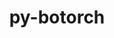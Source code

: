 ---
title: "py-botorch"
layout: cache
categories: [package, develop]
meta: {"compilers": ["none"], "num_specs": 65, "num_specs_by_stack": {"ml-darwin-aarch64-mps": 15, "ml-linux-aarch64-cpu": 12, "ml-linux-aarch64-cuda": 13, "ml-linux-x86_64-cpu": 13, "ml-linux-x86_64-cuda": 12, "root": 65}, "oss": ["sequoia", "ubuntu24.04"], "platforms": ["darwin", "linux"], "stacks": ["ml-darwin-aarch64-mps", "ml-linux-aarch64-cpu", "ml-linux-aarch64-cuda", "ml-linux-x86_64-cpu", "ml-linux-x86_64-cuda", "root"], "targets": ["aarch64", "x86_64_v3"], "versions": ["0.8.4"]}
spec_details: [{"compiler": "none", "hash": "35bqk4dxvc5ym7oxjuis46wstzesmf6s", "os": "ubuntu24.04", "platform": "linux", "size": "-", "stacks": ["ml-linux-x86_64-cpu", "root"], "target": "x86_64_v3", "variants": ["build_system=python_pip"], "versions": ["0.8.4"]}, {"compiler": "none", "hash": "3ayoqml67jkdjqirunsvuonq6tpstnjr", "os": "ubuntu24.04", "platform": "linux", "size": "-", "stacks": ["ml-linux-aarch64-cuda", "root"], "target": "aarch64", "variants": ["build_system=python_pip"], "versions": ["0.8.4"]}, {"compiler": "none", "hash": "3orvypymm66gh45h2qhw6ngxgk4mkkr2", "os": "ubuntu24.04", "platform": "linux", "size": "-", "stacks": ["ml-linux-aarch64-cuda", "root"], "target": "aarch64", "variants": ["build_system=python_pip"], "versions": ["0.8.4"]}, {"compiler": "none", "hash": "3ybnt4w3xnttksoerfpoenkfe62ntbvt", "os": "sequoia", "platform": "darwin", "size": "-", "stacks": ["ml-darwin-aarch64-mps", "root"], "target": "aarch64", "variants": ["build_system=python_pip"], "versions": ["0.8.4"]}, {"compiler": "none", "hash": "3zdl5mq5b2o665ndybsxwahvlos2bylq", "os": "sequoia", "platform": "darwin", "size": "-", "stacks": ["ml-darwin-aarch64-mps", "root"], "target": "aarch64", "variants": ["build_system=python_pip"], "versions": ["0.8.4"]}, {"compiler": "none", "hash": "4el37y6nns7scqk4tsa72ljcwzoiyunr", "os": "ubuntu24.04", "platform": "linux", "size": "-", "stacks": ["ml-linux-aarch64-cpu", "root"], "target": "aarch64", "variants": ["build_system=python_pip"], "versions": ["0.8.4"]}, {"compiler": "none", "hash": "4gi447oc4vwbg4wzquw3obcgfj2biava", "os": "ubuntu24.04", "platform": "linux", "size": "-", "stacks": ["ml-linux-x86_64-cpu", "root"], "target": "x86_64_v3", "variants": ["build_system=python_pip"], "versions": ["0.8.4"]}, {"compiler": "none", "hash": "4zmcemiby5j7y53ad73qlpzdtpir4ces", "os": "ubuntu24.04", "platform": "linux", "size": "-", "stacks": ["ml-linux-aarch64-cpu", "root"], "target": "aarch64", "variants": ["build_system=python_pip"], "versions": ["0.8.4"]}, {"compiler": "none", "hash": "5ju4bse2zfftu6ia3puowpmp3m5x6vjz", "os": "ubuntu24.04", "platform": "linux", "size": "-", "stacks": ["ml-linux-aarch64-cpu", "root"], "target": "aarch64", "variants": ["build_system=python_pip"], "versions": ["0.8.4"]}, {"compiler": "none", "hash": "5p7k23dm5gnmkcswfx4dc2mverh4w73q", "os": "ubuntu24.04", "platform": "linux", "size": "-", "stacks": ["ml-linux-aarch64-cuda", "root"], "target": "aarch64", "variants": ["build_system=python_pip"], "versions": ["0.8.4"]}, {"compiler": "none", "hash": "664qxgcalqbbijqo235ox4gwgtpoioim", "os": "ubuntu24.04", "platform": "linux", "size": "-", "stacks": ["ml-linux-aarch64-cpu", "root"], "target": "aarch64", "variants": ["build_system=python_pip"], "versions": ["0.8.4"]}, {"compiler": "none", "hash": "6zlvft4dfyujs5hhkzslzmki4isnmhss", "os": "ubuntu24.04", "platform": "linux", "size": "-", "stacks": ["ml-linux-aarch64-cuda", "root"], "target": "aarch64", "variants": ["build_system=python_pip"], "versions": ["0.8.4"]}, {"compiler": "none", "hash": "7h32uejzsuu2tkxfyr7eojcnsojh4vlt", "os": "ubuntu24.04", "platform": "linux", "size": "-", "stacks": ["ml-linux-x86_64-cuda", "root"], "target": "x86_64_v3", "variants": ["build_system=python_pip"], "versions": ["0.8.4"]}, {"compiler": "none", "hash": "7h7t2epxq2dvcxa27a273uz4xne32jkm", "os": "ubuntu24.04", "platform": "linux", "size": "-", "stacks": ["ml-linux-aarch64-cpu", "root"], "target": "aarch64", "variants": ["build_system=python_pip"], "versions": ["0.8.4"]}, {"compiler": "none", "hash": "abx4m3q7pqzvvbg53duftmlba4e2gith", "os": "ubuntu24.04", "platform": "linux", "size": "-", "stacks": ["ml-linux-x86_64-cpu", "root"], "target": "x86_64_v3", "variants": ["build_system=python_pip"], "versions": ["0.8.4"]}, {"compiler": "none", "hash": "aqvbh65vc4qjeh7wohy22gy5otbm6oxc", "os": "ubuntu24.04", "platform": "linux", "size": "-", "stacks": ["ml-linux-x86_64-cpu", "root"], "target": "x86_64_v3", "variants": ["build_system=python_pip"], "versions": ["0.8.4"]}, {"compiler": "none", "hash": "b5zekjtqkenpsjsqugepuwxyib46j53k", "os": "sequoia", "platform": "darwin", "size": "-", "stacks": ["ml-darwin-aarch64-mps", "root"], "target": "aarch64", "variants": ["build_system=python_pip"], "versions": ["0.8.4"]}, {"compiler": "none", "hash": "ch6u4pabtvf2aauzz2dyv4qyefmixmwm", "os": "sequoia", "platform": "darwin", "size": "-", "stacks": ["ml-darwin-aarch64-mps", "root"], "target": "aarch64", "variants": ["build_system=python_pip"], "versions": ["0.8.4"]}, {"compiler": "none", "hash": "chgcrlt7ru7p6mhqdxodhx2ne22f6nei", "os": "ubuntu24.04", "platform": "linux", "size": "-", "stacks": ["ml-linux-aarch64-cpu", "root"], "target": "aarch64", "variants": ["build_system=python_pip"], "versions": ["0.8.4"]}, {"compiler": "none", "hash": "chl2z2wnu776gkqohko3axosaxyg7qnq", "os": "ubuntu24.04", "platform": "linux", "size": "-", "stacks": ["ml-linux-x86_64-cuda", "root"], "target": "x86_64_v3", "variants": ["build_system=python_pip"], "versions": ["0.8.4"]}, {"compiler": "none", "hash": "cseft36uwlsercrkih7b3bz7nmok3w64", "os": "sequoia", "platform": "darwin", "size": "-", "stacks": ["ml-darwin-aarch64-mps", "root"], "target": "aarch64", "variants": ["build_system=python_pip"], "versions": ["0.8.4"]}, {"compiler": "none", "hash": "cxa4e75trembne3wbl6i3wenl77mp7ky", "os": "ubuntu24.04", "platform": "linux", "size": "-", "stacks": ["ml-linux-aarch64-cuda", "root"], "target": "aarch64", "variants": ["build_system=python_pip"], "versions": ["0.8.4"]}, {"compiler": "none", "hash": "dds2rqtqwjs3pwwtwihmedjrj4cfsgtt", "os": "ubuntu24.04", "platform": "linux", "size": "-", "stacks": ["ml-linux-x86_64-cpu", "root"], "target": "x86_64_v3", "variants": ["build_system=python_pip"], "versions": ["0.8.4"]}, {"compiler": "none", "hash": "dn4co2sew26helfgbxoqwb6cdvpqlhm2", "os": "ubuntu24.04", "platform": "linux", "size": "-", "stacks": ["ml-linux-aarch64-cuda", "root"], "target": "aarch64", "variants": ["build_system=python_pip"], "versions": ["0.8.4"]}, {"compiler": "none", "hash": "duts6to666gorejgj7bqgwnjcnlhxqag", "os": "ubuntu24.04", "platform": "linux", "size": "-", "stacks": ["ml-linux-x86_64-cuda", "root"], "target": "x86_64_v3", "variants": ["build_system=python_pip"], "versions": ["0.8.4"]}, {"compiler": "none", "hash": "eepa5cermrewyek7x3yqpungobqpw6ig", "os": "ubuntu24.04", "platform": "linux", "size": "-", "stacks": ["ml-linux-x86_64-cpu", "root"], "target": "x86_64_v3", "variants": ["build_system=python_pip"], "versions": ["0.8.4"]}, {"compiler": "none", "hash": "egghhqhuakpddc3cygqjxmmkjupw4bfl", "os": "ubuntu24.04", "platform": "linux", "size": "-", "stacks": ["ml-linux-x86_64-cuda", "root"], "target": "x86_64_v3", "variants": ["build_system=python_pip"], "versions": ["0.8.4"]}, {"compiler": "none", "hash": "fakozrvnjzeurgom3gjholtbmgtzuk64", "os": "ubuntu24.04", "platform": "linux", "size": "-", "stacks": ["ml-linux-aarch64-cuda", "root"], "target": "aarch64", "variants": ["build_system=python_pip"], "versions": ["0.8.4"]}, {"compiler": "none", "hash": "gdnuipvoah5gwq7ov64l6k4biwxzerh4", "os": "sequoia", "platform": "darwin", "size": "-", "stacks": ["ml-darwin-aarch64-mps", "root"], "target": "aarch64", "variants": ["build_system=python_pip"], "versions": ["0.8.4"]}, {"compiler": "none", "hash": "gknlmulwt5hetsv34cm7p7jsq6vl3cyr", "os": "ubuntu24.04", "platform": "linux", "size": "-", "stacks": ["ml-linux-aarch64-cuda", "root"], "target": "aarch64", "variants": ["build_system=python_pip"], "versions": ["0.8.4"]}, {"compiler": "none", "hash": "hgh3ugvi7anfbenfax6kxqnuk7elf2um", "os": "ubuntu24.04", "platform": "linux", "size": "-", "stacks": ["ml-linux-aarch64-cuda", "root"], "target": "aarch64", "variants": ["build_system=python_pip"], "versions": ["0.8.4"]}, {"compiler": "none", "hash": "hl2zzurantn6pygl2fcl3xanhjcwruun", "os": "sequoia", "platform": "darwin", "size": "-", "stacks": ["ml-darwin-aarch64-mps", "root"], "target": "aarch64", "variants": ["build_system=python_pip"], "versions": ["0.8.4"]}, {"compiler": "none", "hash": "i5nmv4ol64lcz7yzeryn45dfucbudhsa", "os": "ubuntu24.04", "platform": "linux", "size": "-", "stacks": ["ml-linux-x86_64-cpu", "root"], "target": "x86_64_v3", "variants": ["build_system=python_pip"], "versions": ["0.8.4"]}, {"compiler": "none", "hash": "i7jw37c3xamqnwqonmlypajqiuqouvfl", "os": "ubuntu24.04", "platform": "linux", "size": "-", "stacks": ["ml-linux-x86_64-cuda", "root"], "target": "x86_64_v3", "variants": ["build_system=python_pip"], "versions": ["0.8.4"]}, {"compiler": "none", "hash": "ijra624u4qwggyp6tfx4wyyk6tdre3sp", "os": "ubuntu24.04", "platform": "linux", "size": "-", "stacks": ["ml-linux-x86_64-cuda", "root"], "target": "x86_64_v3", "variants": ["build_system=python_pip"], "versions": ["0.8.4"]}, {"compiler": "none", "hash": "j2emxq6m5xfupew7cwatbcvhavhehpmi", "os": "ubuntu24.04", "platform": "linux", "size": "-", "stacks": ["ml-linux-x86_64-cpu", "root"], "target": "x86_64_v3", "variants": ["build_system=python_pip"], "versions": ["0.8.4"]}, {"compiler": "none", "hash": "klsivx7cvqigrnwidjs4emrewsalumaw", "os": "ubuntu24.04", "platform": "linux", "size": "-", "stacks": ["ml-linux-x86_64-cpu", "root"], "target": "x86_64_v3", "variants": ["build_system=python_pip"], "versions": ["0.8.4"]}, {"compiler": "none", "hash": "kv3oqzt5l5mlg4g7vdpdjlkpvysyuv6n", "os": "ubuntu24.04", "platform": "linux", "size": "-", "stacks": ["ml-linux-x86_64-cpu", "root"], "target": "x86_64_v3", "variants": ["build_system=python_pip"], "versions": ["0.8.4"]}, {"compiler": "none", "hash": "kwforwl2mk6zyj2hn2p5hclmnjicbyel", "os": "sequoia", "platform": "darwin", "size": "-", "stacks": ["ml-darwin-aarch64-mps", "root"], "target": "aarch64", "variants": ["build_system=python_pip"], "versions": ["0.8.4"]}, {"compiler": "none", "hash": "layoyhz7ydrco2hrkkc3gi3wijaikqae", "os": "sequoia", "platform": "darwin", "size": "-", "stacks": ["ml-darwin-aarch64-mps", "root"], "target": "aarch64", "variants": ["build_system=python_pip"], "versions": ["0.8.4"]}, {"compiler": "none", "hash": "liq5ktgxtk5kwzuqkqqevjt64kecdyfd", "os": "ubuntu24.04", "platform": "linux", "size": "-", "stacks": ["ml-linux-aarch64-cpu", "root"], "target": "aarch64", "variants": ["build_system=python_pip"], "versions": ["0.8.4"]}, {"compiler": "none", "hash": "mjuviyhbasa27hmpptn3f3sufjgri3rz", "os": "ubuntu24.04", "platform": "linux", "size": "-", "stacks": ["ml-linux-x86_64-cuda", "root"], "target": "x86_64_v3", "variants": ["build_system=python_pip"], "versions": ["0.8.4"]}, {"compiler": "none", "hash": "n5wocojliljmk3oq7qmt5ik3ceky3cae", "os": "ubuntu24.04", "platform": "linux", "size": "-", "stacks": ["ml-linux-aarch64-cuda", "root"], "target": "aarch64", "variants": ["build_system=python_pip"], "versions": ["0.8.4"]}, {"compiler": "none", "hash": "nrlbr7duzm3izf3ycygy2wxe6e74jcpm", "os": "ubuntu24.04", "platform": "linux", "size": "-", "stacks": ["ml-linux-aarch64-cpu", "root"], "target": "aarch64", "variants": ["build_system=python_pip"], "versions": ["0.8.4"]}, {"compiler": "none", "hash": "oidtbhkvunsosy4q3zjcigv2si2ifckf", "os": "ubuntu24.04", "platform": "linux", "size": "-", "stacks": ["ml-linux-x86_64-cpu", "root"], "target": "x86_64_v3", "variants": ["build_system=python_pip"], "versions": ["0.8.4"]}, {"compiler": "none", "hash": "pkhwmtsgcnzahroln37si6elqjgzderk", "os": "sequoia", "platform": "darwin", "size": "-", "stacks": ["ml-darwin-aarch64-mps", "root"], "target": "aarch64", "variants": ["build_system=python_pip"], "versions": ["0.8.4"]}, {"compiler": "none", "hash": "popcgdk2f23rg73qdo7fl3mmwbulf6m4", "os": "ubuntu24.04", "platform": "linux", "size": "-", "stacks": ["ml-linux-aarch64-cpu", "root"], "target": "aarch64", "variants": ["build_system=python_pip"], "versions": ["0.8.4"]}, {"compiler": "none", "hash": "pznimtnkapuovbs6trcb7b5jtx4i4acl", "os": "sequoia", "platform": "darwin", "size": "-", "stacks": ["ml-darwin-aarch64-mps", "root"], "target": "aarch64", "variants": ["build_system=python_pip"], "versions": ["0.8.4"]}, {"compiler": "none", "hash": "qaa2je3leokj3cyjduesodxha5omjrke", "os": "ubuntu24.04", "platform": "linux", "size": "-", "stacks": ["ml-linux-aarch64-cuda", "root"], "target": "aarch64", "variants": ["build_system=python_pip"], "versions": ["0.8.4"]}, {"compiler": "none", "hash": "qjlhcdjqp5cmkqjwlkyqjujdfuvm7jbd", "os": "ubuntu24.04", "platform": "linux", "size": "-", "stacks": ["ml-linux-aarch64-cuda", "root"], "target": "aarch64", "variants": ["build_system=python_pip"], "versions": ["0.8.4"]}, {"compiler": "none", "hash": "qxx6gqf7fim5utvubi4wjqm6zxvfmzav", "os": "ubuntu24.04", "platform": "linux", "size": "-", "stacks": ["ml-linux-aarch64-cpu", "root"], "target": "aarch64", "variants": ["build_system=python_pip"], "versions": ["0.8.4"]}, {"compiler": "none", "hash": "r6dshsknk4xwquvpzskvnk5pn3y74b57", "os": "sequoia", "platform": "darwin", "size": "-", "stacks": ["ml-darwin-aarch64-mps", "root"], "target": "aarch64", "variants": ["build_system=python_pip"], "versions": ["0.8.4"]}, {"compiler": "none", "hash": "rcv5q2ahb42ma4rxuyqkctgzk5ldlajv", "os": "ubuntu24.04", "platform": "linux", "size": "-", "stacks": ["ml-linux-x86_64-cuda", "root"], "target": "x86_64_v3", "variants": ["build_system=python_pip"], "versions": ["0.8.4"]}, {"compiler": "none", "hash": "s5mhw5zlgnnvidlsa7assibhx35msn3h", "os": "ubuntu24.04", "platform": "linux", "size": "-", "stacks": ["ml-linux-x86_64-cpu", "root"], "target": "x86_64_v3", "variants": ["build_system=python_pip"], "versions": ["0.8.4"]}, {"compiler": "none", "hash": "u3vay4nh4ur66kteijmz32jiuzth2bgi", "os": "ubuntu24.04", "platform": "linux", "size": "-", "stacks": ["ml-linux-aarch64-cuda", "root"], "target": "aarch64", "variants": ["build_system=python_pip"], "versions": ["0.8.4"]}, {"compiler": "none", "hash": "udlpuyatbmsezjaon4csou7kus6uas3k", "os": "sequoia", "platform": "darwin", "size": "-", "stacks": ["ml-darwin-aarch64-mps", "root"], "target": "aarch64", "variants": ["build_system=python_pip"], "versions": ["0.8.4"]}, {"compiler": "none", "hash": "v5ge4xi2q3tnzzedx73dsyalrqcdkqwn", "os": "ubuntu24.04", "platform": "linux", "size": "-", "stacks": ["ml-linux-x86_64-cuda", "root"], "target": "x86_64_v3", "variants": ["build_system=python_pip"], "versions": ["0.8.4"]}, {"compiler": "none", "hash": "vb5nznguatps2zb4c6nf55qpsqlvooh3", "os": "ubuntu24.04", "platform": "linux", "size": "-", "stacks": ["ml-linux-aarch64-cpu", "root"], "target": "aarch64", "variants": ["build_system=python_pip"], "versions": ["0.8.4"]}, {"compiler": "none", "hash": "x5n6omwx5g6zdd6ogjrbxer7ihrghcgb", "os": "ubuntu24.04", "platform": "linux", "size": "-", "stacks": ["ml-linux-x86_64-cpu", "root"], "target": "x86_64_v3", "variants": ["build_system=python_pip"], "versions": ["0.8.4"]}, {"compiler": "none", "hash": "x6x44l3m352j3ytgly4nuwuoqwjohi6q", "os": "sequoia", "platform": "darwin", "size": "-", "stacks": ["ml-darwin-aarch64-mps", "root"], "target": "aarch64", "variants": ["build_system=python_pip"], "versions": ["0.8.4"]}, {"compiler": "none", "hash": "yfbgm5p7j3qbqdn4wn7wglvw2dm6bsbx", "os": "ubuntu24.04", "platform": "linux", "size": "-", "stacks": ["ml-linux-aarch64-cpu", "root"], "target": "aarch64", "variants": ["build_system=python_pip"], "versions": ["0.8.4"]}, {"compiler": "none", "hash": "ynzt637l44vy2jmpdf5dsg774ez4jufk", "os": "ubuntu24.04", "platform": "linux", "size": "-", "stacks": ["ml-linux-x86_64-cuda", "root"], "target": "x86_64_v3", "variants": ["build_system=python_pip"], "versions": ["0.8.4"]}, {"compiler": "none", "hash": "z35g3r54zh744zxe2xlivuwcbyqz7ray", "os": "ubuntu24.04", "platform": "linux", "size": "-", "stacks": ["ml-linux-x86_64-cuda", "root"], "target": "x86_64_v3", "variants": ["build_system=python_pip"], "versions": ["0.8.4"]}, {"compiler": "none", "hash": "zakgxntli3i37lp6xclbuzbrwnrw2obc", "os": "sequoia", "platform": "darwin", "size": "-", "stacks": ["ml-darwin-aarch64-mps", "root"], "target": "aarch64", "variants": ["build_system=python_pip"], "versions": ["0.8.4"]}, {"compiler": "none", "hash": "ztceaeezhse6w6qyh2rsn32bfgpzdqty", "os": "ubuntu24.04", "platform": "linux", "size": "-", "stacks": ["ml-linux-x86_64-cuda", "root"], "target": "x86_64_v3", "variants": ["build_system=python_pip"], "versions": ["0.8.4"]}]
---